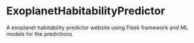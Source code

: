 # ExoplanetHabitabilityPredictor
A exoplanet habitability predictor website using Flask framework and ML models for the predictions.